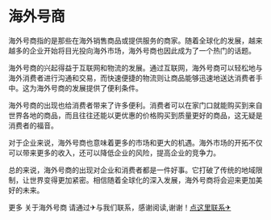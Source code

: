 # 海外号商

海外号商指的是那些在海外销售商品或提供服务的商家。随着全球化的发展，越来越多的企业开始将目光投向海外市场，海外号商也因此成为了一个热门的话题。

海外号商的兴起得益于互联网和物流的发展。通过互联网，海外号商可以轻松地与海外消费者进行沟通和交易，而快速便捷的物流则让商品能够迅速地送达消费者手中。这为海外号商的发展提供了便利条件。

海外号商的出现也给消费者带来了许多便利。消费者可以在家门口就能购买到来自世界各地的商品，而且往往还能以更优惠的价格购买到质量更好的商品，这无疑是消费者的福音。

对于企业来说，海外号商也意味着更多的市场和更大的机遇。海外市场的开拓不仅可以带来更多的收入，还可以降低企业的风险，提高企业的竞争力。

总的来说，海外号商的出现对企业和消费者都是一件好事。它打破了传统的地域限制，让世界变得更加紧密。相信随着全球化的深入发展，海外号商将会迎来更加美好的未来。

更多 关于海外号商 请通过✈与我们联系，感谢阅读,谢谢！[点这里联系✈](https://ws.k02.cc)